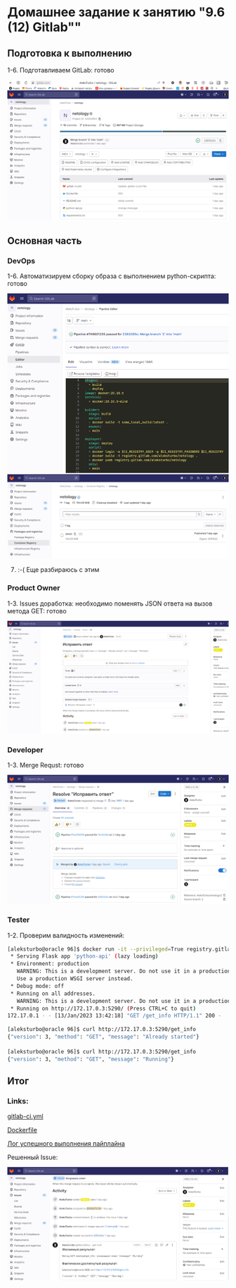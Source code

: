 # Домашнее задание к занятию "9.6 (12) Gitlab""

## Подготовка к выполнению

1-6. Подготавливаем GitLab: готово

<img src="img/HW 9.6 GitLab.png"/>

## Основная часть

### DevOps

1-6. Автоматизируем сборку образа с выполнением python-скрипта: готово

<img src="img/HW 9.6 GitLab PipeLineEditor.png"/>

<img src="img/HW 9.6 GitLab registry.png"/>

7. :-( Еще разбираюсь с этим

### Product Owner

1-3. Issues доработка: необходимо поменять JSON ответа на вызов метода GET: готово

<img src="img/HW 9.6 GitLab Issues.png"/>

### Developer

1-3. Merge Requst: готово

<img src="img/HW 9.6 GitLab MergeReq.png"/>

### Tester

1-2. Проверим валидность изменений:

```bash
[aleksturbo@oracle 96]$ docker run -it --privileged=True registry.gitlab.com/aleksturbo/netology:latest
 * Serving Flask app 'python-api' (lazy loading)
 * Environment: production
   WARNING: This is a development server. Do not use it in a production deployment.
   Use a production WSGI server instead.
 * Debug mode: off
 * Running on all addresses.
   WARNING: This is a development server. Do not use it in a production deployment.
 * Running on http://172.17.0.3:5290/ (Press CTRL+C to quit)
172.17.0.1 - - [13/Jan/2023 13:42:18] "GET /get_info HTTP/1.1" 200 -
```

```bash
[aleksturbo@oracle 96]$ curl http://172.17.0.3:5290/get_info
{"version": 3, "method": "GET", "message": "Already started"}

[aleksturbo@oracle 96]$ curl http://172.17.0.3:5290/get_info
{"version": 3, "method": "GET", "message": "Running"}

```

## Итог

### Links:

[gitlab-ci.yml](https://gitlab.com/AleksTurbo/netology/-/blob/main/.gitlab-ci.yml)

[Dockerfile](https://gitlab.com/AleksTurbo/netology/-/blob/main/Dockerfile)

[Лог успешного выполнения пайплайна](https://gitlab.com/AleksTurbo/netology/-/jobs/3600154466)

Решенный Issue:

<img src="img/HW 9.6 GitLab IssuesClose.png"/>
